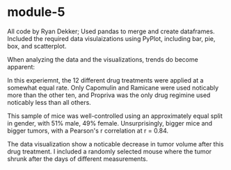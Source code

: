 # module-5

All code by Ryan Dekker; Used pandas to merge and create dataframes. Included the required data visulaizations using PyPlot, including bar, pie, box, and scatterplot. 

When analyzing the data and the visualizations, trends do become apparent:
 
In this experiemnt, the 12 different drug treatments were applied at a somewhat equal rate. Only Capomulin and Ramicane were used noticably more than the other ten, and Propriva was the only drug regimine used noticably less than all others. 

This sample of mice was well-controlled using an approximately equal split in gender, with 51% male, 49% female. Unsurprisingly, bigger mice and bigger tumors, with a Pearson's r correlation at r = 0.84.

The data visualization show a noticable decrease in tumor volume after this drug treatment. I included a randomly selected mouse where the tumor shrunk after the days of different measurements. 

